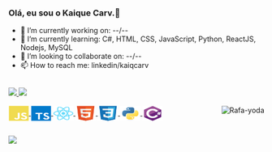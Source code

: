 ### Olá, eu sou o Kaique Carv.👋

- 🔭 I’m currently working on: --/--
- 🌱 I’m currently learning: C#, HTML, CSS, JavaScript, Python, ReactJS, Nodejs, MySQL
- 👯 I’m looking to collaborate on: --/--
- 📫 How to reach me: linkedin/kaiqcarv
  ##
 <div>
  <a href="https://github.com/Kaiqcarv">
  <img height="130em" src="https://github-readme-stats.vercel.app/api?username=kaiqcarv&show_icons=true&theme=radical&include_all_commits=true&count_private=true"/>
  <img height="130em" src="https://github-readme-stats.vercel.app/api/top-langs/?username=kaiqcarv&layout=compact&langs_count=7&theme=radical"/>
    </div>
<div style="display: inline_block"><br>
  <img align="center" alt="Rafa-Js" height="30" width="40" src="https://raw.githubusercontent.com/devicons/devicon/master/icons/javascript/javascript-plain.svg">
  <img align="center" alt="Rafa-Ts" height="30" width="40" src="https://raw.githubusercontent.com/devicons/devicon/master/icons/typescript/typescript-plain.svg">
  <img align="center" alt="Rafa-React" height="30" width="40" src="https://raw.githubusercontent.com/devicons/devicon/master/icons/react/react-original.svg">
  <img align="center" alt="Rafa-HTML" height="30" width="40" src="https://raw.githubusercontent.com/devicons/devicon/master/icons/html5/html5-original.svg">
  <img align="center" alt="Rafa-CSS" height="30" width="40" src="https://raw.githubusercontent.com/devicons/devicon/master/icons/css3/css3-original.svg">
  <img align="center" alt="Rafa-Python" height="30" width="40" src="https://raw.githubusercontent.com/devicons/devicon/master/icons/python/python-original.svg">
  <img align="center" alt="Rafa-Csharp" height="30" width="40" src="https://raw.githubusercontent.com/devicons/devicon/master/icons/csharp/csharp-original.svg">
  <img align="right" alt="Rafa-yoda" height="80" src="https://media.giphy.com/media/6OrCT1jVbonHG/source.gif">
</div>
  
  ##
  <div>
  <a href="https://www.linkedin.com/in/kaiq-carv/" target="_blank"><img src="https://img.shields.io/badge/-LinkedIn-%230077B5?style=for-the-badge&logo=linkedin&logoColor=white" target="_blank"></a>
  </div>
  




















